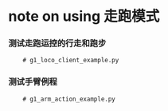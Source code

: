 # note on using 走跑模式

### 测试走跑运控的行走和跑步
```
    # g1_loco_client_example.py
```

### 测试手臂例程
```
    # g1_arm_action_example.py
```
